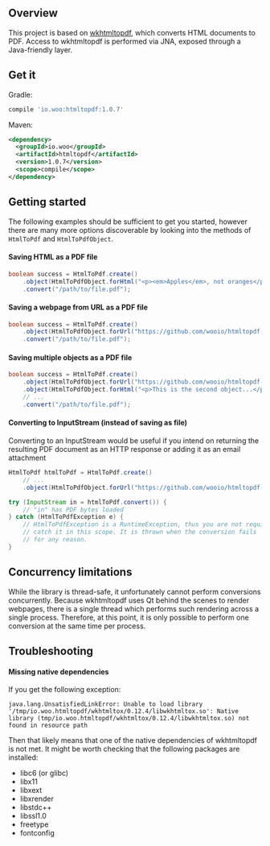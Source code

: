 ## Overview
This project is based on [wkhtmltopdf](https://github.com/wkhtmltopdf/wkhtmltopdf), which converts HTML documents to PDF.
Access to wkhtmltopdf is performed via JNA, exposed through a Java-friendly layer.

## Get it

Gradle:
```groovy
compile 'io.woo:htmltopdf:1.0.7'
```

Maven:
```xml
<dependency>
  <groupId>io.woo</groupId>
  <artifactId>htmltopdf</artifactId>
  <version>1.0.7</version>
  <scope>compile</scope>
</dependency>
```

## Getting started

The following examples should be sufficient to get you started, however there
are many more options discoverable by looking into the methods of `HtmlToPdf` and `HtmlToPdfObject`.

#### Saving HTML as a PDF file

```java
boolean success = HtmlToPdf.create()
    .object(HtmlToPdfObject.forHtml("<p><em>Apples</em>, not oranges</p>"))
    .convert("/path/to/file.pdf");
```

#### Saving a webpage from URL as a PDF file

```java
boolean success = HtmlToPdf.create()
    .object(HtmlToPdfObject.forUrl("https://github.com/wooio/htmltopdf-java"))
    .convert("/path/to/file.pdf");
```

#### Saving multiple objects as a PDF file

```java
boolean success = HtmlToPdf.create()
    .object(HtmlToPdfObject.forUrl("https://github.com/wooio/htmltopdf-java"))
    .object(HtmlToPdfObject.forHtml("<p>This is the second object...</p>"))
    // ...
    .convert("/path/to/file.pdf");
```

#### Converting to InputStream (instead of saving as file)

Converting to an InputStream would be useful if you intend on returning the resulting PDF document 
as an HTTP response or adding it as an email attachment

```java
HtmlToPdf htmlToPdf = HtmlToPdf.create()
    // ...
    .object(HtmlToPdfObject.forUrl("https://github.com/wooio/htmltopdf-java"));

try (InputStream in = htmlToPdf.convert()) {
    // "in" has PDF bytes loaded
} catch (HtmlToPdfException e) {
    // HtmlToPdfException is a RuntimeException, thus you are not required to
    // catch it in this scope. It is thrown when the conversion fails
    // for any reason.
}
```

## Concurrency limitations

While the library is thread-safe, it unfortunately cannot perform conversions concurrently.
Because wkhtmltopdf uses Qt behind the scenes to render webpages,
there is a single thread which performs such rendering across a single process. Therefore, at this point, it is only 
possible to perform one conversion at the same time per process.

## Troubleshooting

#### Missing native dependencies
If you get the following exception:
```
java.lang.UnsatisfiedLinkError: Unable to load library '/tmp/io.woo.htmltopdf/wkhtmltox/0.12.4/libwkhtmltox.so': Native library (tmp/io.woo.htmltopdf/wkhtmltox/0.12.4/libwkhtmltox.so) not found in resource path
```
Then that likely means that one of the native dependencies of wkhtmltopdf is not met.
It might be worth checking that the following packages are installed:

- libc6 (or glibc)
- libx11
- libxext
- libxrender
- libstdc++
- libssl1.0
- freetype
- fontconfig

